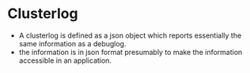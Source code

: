 # Clusterlog

* A clusterlog is defined as a json object which reports essentially the same information as a debuglog.
* the information is in json format presumably to make the information accessible in an application.